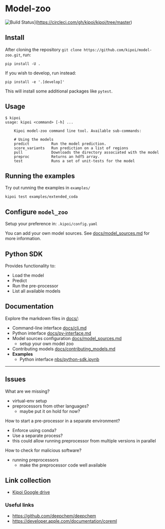 # Model-zoo

![Build Status](https://circleci.com/gh/kipoi/kipoi/tree/master.svg?style=shield)](https://circleci.com/gh/kipoi/kipoi/tree/master)
<!-- ![Build Status](https://api.travis-ci.com/kipoi/kipoi.svg?token=EQhjUezyCnoyp9tzNxc3&branch=master) -->

## Install

After cloning the repository `git clone https://github.com/kipoi/model-zoo.git`, run:

```
pip install -U .
```

If you wish to develop, run instead:

```
pip install -e '.[develop]'
```

This will install some additional packages like `pytest`.

## Usage


```
$ kipoi
usage: kipoi <command> [-h] ...

    Kipoi model-zoo command line tool. Available sub-commands:

    # Using the models
    predict          Run the model prediction.
    score_variants   Run prediction on a list of regions
    pull             Downloads the directory associated with the model
    preproc          Returns an hdf5 array.
    test             Runs a set of unit-tests for the model
```

## Running the examples

Try out running the examples in `examples/`

```
kipoi test examples/extended_coda
```

## Configure `model_zoo`

Setup your preference in: `.kipoi/config.yaml`

You can add your own model sources. See [docs/model_sources.md](docs/model_sources.md) for more information.

## Python SDK

Provides functionality to:
- Load the model
- Predict
- Run the pre-processor
- List all available models

## Documentation

Explore the markdown files in [docs/](docs/):
- Command-line interface [docs/cli.md](docs/cli.md)
- Python interface [docs/py-interface.md](docs/py-interface.md)
- Model sources configuration [docs/model_sources.md](docs/model_sources.md)
  - setup your own model zoo
- Contributing models [docs/contributing_models.md](docs/contributing_models.md)
- **Examples**
  - Python interface [nbs/python-sdk.ipynb](nbs/python-sdk.ipynb)


---------------------------------------------------------------

## Issues

What are we missing?
- virtual-env setup
- preprocessors from other languages?
  - maybe put it on hold for now?
  
How to start a pre-processor in a separate environment?
- Enforce using conda?
- Use a separate process?
- this could allow running preprocessor from multiple versions in parallel

How to check for malicious software?
  - running preprocessors
    - make the preprocessor code well available

## Link collection

- [Kipoi Google drive](https://drive.google.com/drive/folders/0B9fJIVHGqt20b05GMzBZUVQzRVU)


### Useful links

- https://github.com/deepchem/deepchem
- https://developer.apple.com/documentation/coreml
